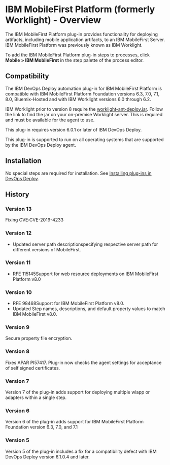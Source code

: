 
# IBM MobileFirst Platform (formerly Worklight) - Overview


The IBM MobileFirst Platform plug-in provides functionality for deploying artifacts, including mobile application artifacts, to an IBM MobileFirst Server. IBM MobileFirst Platform was previously known as IBM Worklight.

To add the IBM MobileFirst Platform plug-in steps to processes, click **Mobile > IBM MobileFirst** in the step palette of the process editor.

## Compatibility

The IBM DevOps Deploy automation plug-in for IBM MobileFirst Platform is compatible with IBM MobileFirst Platform Foundation versions 6.3, 7.0, 7.1, 8.0, Bluemix-Hosted and with IBM Worklight versions 6.0 through 6.2.

IBM Worklight prior to version 8 require the [worklight-ant-deploy.jar](https://www.ibm.com/support/knowledgecenter/SSZH4A_6.1.0/com.ibm.worklight.deploy.doc/devref/r_ant_tasks_buld_deploy_adapters.html). Follow the link to find the jar on your on-premise Worklight server. This is required and must be available for the agent to use.

This plug-in requires version 6.0.1 or later of IBM DevOps Deploy.

This plug-in is supported to run on all operating systems that are supported by the IBM DevOps Deploy agent.

## Installation

No special steps are required for installation. See [Installing plug-ins in DevOps Deploy](https://community.ibm.com/community/user/wasdevops/blogs/laurel-dickson-bull1/2022/06/13/install-plugins "Installing plug-ins in DevOps Deploy").

## History

### Version 13

Fixing CVE:CVE-2019-4233

### Version 12

* Updated server path descriptionspecifying respective server path for different versions of MobileFirst.

### Version 11

* RFE 115145Support for web resource deployments on IBM MobileFirst Platform v8.0

### Version 10

* RFE 98468Support for IBM MobileFirst Platform v8.0.
* Updated Step names, descriptions, and default property values to match IBM MobileFirst v8.0.

### Version 9

Secure property file encryption.

### Version 8

Fixes APAR PI57417. Plug-in now checks the agent settings for acceptance of self signed certificates.

### Version 7

Version 7 of the plug-in adds support for deploying multiple wlapp or adapters within a single step.

### Version 6

Version 6 of the plug-in adds support for IBM MobileFirst Platform Foundation version 6.3, 7.0, and 7.1

### Version 5

Version 5 of the plug-in includes a fix for a compatibility defect with IBM DevOps Deploy version 6.1.0.4 and later.

